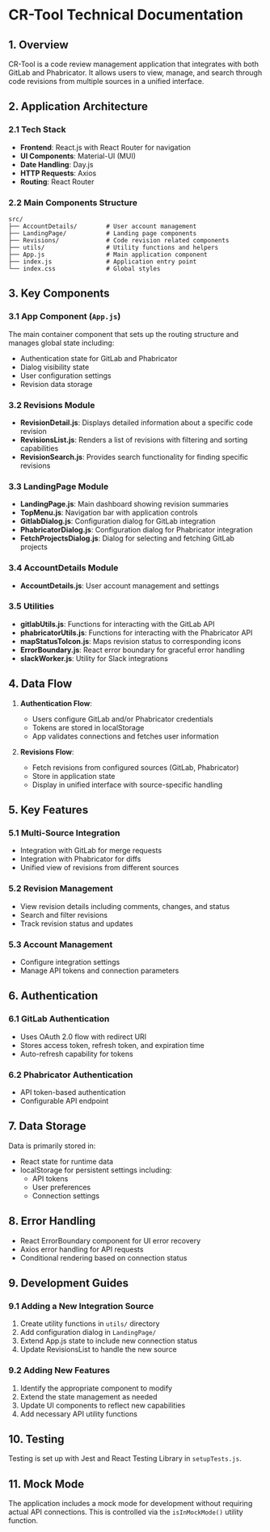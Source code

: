 # CR-Tool Technical Documentation

## 1. Overview

CR-Tool is a code review management application that integrates with both GitLab and Phabricator. It allows users to view, manage, and search through code revisions from multiple sources in a unified interface.

## 2. Application Architecture

### 2.1 Tech Stack
- **Frontend**: React.js with React Router for navigation
- **UI Components**: Material-UI (MUI)
- **Date Handling**: Day.js
- **HTTP Requests**: Axios
- **Routing**: React Router

### 2.2 Main Components Structure

```
src/
├── AccountDetails/        # User account management
├── LandingPage/           # Landing page components
├── Revisions/             # Code revision related components
├── utils/                 # Utility functions and helpers
├── App.js                 # Main application component
├── index.js               # Application entry point
└── index.css              # Global styles
```

## 3. Key Components

### 3.1 App Component (`App.js`)
The main container component that sets up the routing structure and manages global state including:
- Authentication state for GitLab and Phabricator
- Dialog visibility state
- User configuration settings
- Revision data storage

### 3.2 Revisions Module

- **RevisionDetail.js**: Displays detailed information about a specific code revision
- **RevisionsList.js**: Renders a list of revisions with filtering and sorting capabilities
- **RevisionSearch.js**: Provides search functionality for finding specific revisions

### 3.3 LandingPage Module

- **LandingPage.js**: Main dashboard showing revision summaries
- **TopMenu.js**: Navigation bar with application controls
- **GitlabDialog.js**: Configuration dialog for GitLab integration
- **PhabricatorDialog.js**: Configuration dialog for Phabricator integration
- **FetchProjectsDialog.js**: Dialog for selecting and fetching GitLab projects

### 3.4 AccountDetails Module

- **AccountDetails.js**: User account management and settings

### 3.5 Utilities

- **gitlabUtils.js**: Functions for interacting with the GitLab API
- **phabricatorUtils.js**: Functions for interacting with the Phabricator API
- **mapStatusToIcon.js**: Maps revision status to corresponding icons
- **ErrorBoundary.js**: React error boundary for graceful error handling
- **slackWorker.js**: Utility for Slack integrations

## 4. Data Flow

1. **Authentication Flow**:
   - Users configure GitLab and/or Phabricator credentials
   - Tokens are stored in localStorage
   - App validates connections and fetches user information

2. **Revisions Flow**:
   - Fetch revisions from configured sources (GitLab, Phabricator)
   - Store in application state
   - Display in unified interface with source-specific handling

## 5. Key Features

### 5.1 Multi-Source Integration
- Integration with GitLab for merge requests
- Integration with Phabricator for diffs
- Unified view of revisions from different sources

### 5.2 Revision Management
- View revision details including comments, changes, and status
- Search and filter revisions
- Track revision status and updates

### 5.3 Account Management
- Configure integration settings
- Manage API tokens and connection parameters

## 6. Authentication

### 6.1 GitLab Authentication
- Uses OAuth 2.0 flow with redirect URI
- Stores access token, refresh token, and expiration time
- Auto-refresh capability for tokens

### 6.2 Phabricator Authentication
- API token-based authentication
- Configurable API endpoint

## 7. Data Storage

Data is primarily stored in:
- React state for runtime data
- localStorage for persistent settings including:
  - API tokens
  - User preferences
  - Connection settings

## 8. Error Handling

- React ErrorBoundary component for UI error recovery
- Axios error handling for API requests
- Conditional rendering based on connection status

## 9. Development Guides

### 9.1 Adding a New Integration Source
1. Create utility functions in `utils/` directory
2. Add configuration dialog in `LandingPage/`
3. Extend App.js state to include new connection status
4. Update RevisionsList to handle the new source

### 9.2 Adding New Features
1. Identify the appropriate component to modify
2. Extend the state management as needed
3. Update UI components to reflect new capabilities
4. Add necessary API utility functions

## 10. Testing

Testing is set up with Jest and React Testing Library in `setupTests.js`.

## 11. Mock Mode

The application includes a mock mode for development without requiring actual API connections. This is controlled via the `isInMockMode()` utility function. 